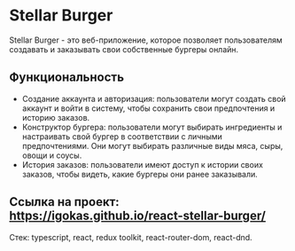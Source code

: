 # Stellar Burger
Stellar Burger - это веб-приложение, которое позволяет пользователям создавать и заказывать свои собственные бургеры онлайн. 

## Функциональность

- Создание аккаунта и авторизация: пользователи могут создать свой аккаунт и войти в систему, чтобы сохранить свои предпочтения и историю заказов.
- Конструктор бургера: пользователи могут выбирать ингредиенты и настраивать свой бургер в соответствии с личными предпочтениями. Они могут выбирать различные виды мяса, сыры, овощи и соусы.
- История заказов: пользователи имеют доступ к истории своих заказов, чтобы видеть, какие бургеры они ранее заказывали.
## Ссылка на проект: https://igokas.github.io/react-stellar-burger/
Стек: typescript, react, redux toolkit, react-router-dom, react-dnd.
